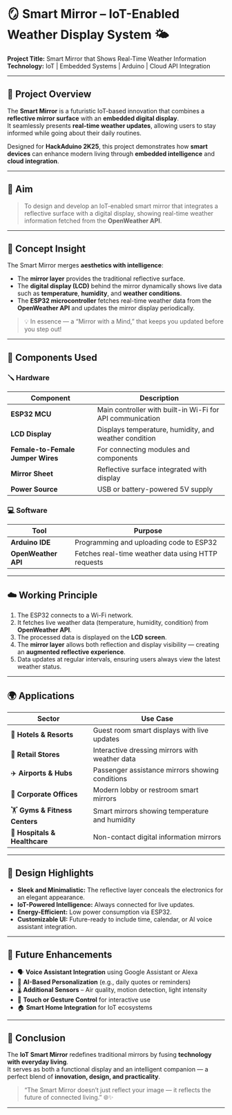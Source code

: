 # 🪞 Smart Mirror – IoT-Enabled Weather Display System 🌤️  
**Project Title:** Smart Mirror that Shows Real-Time Weather Information  
**Technology:** IoT | Embedded Systems | Arduino | Cloud API Integration  

---

## 🚀 Project Overview  

The **Smart Mirror** is a futuristic IoT-based innovation that combines a **reflective mirror surface** with an **embedded digital display**.  
It seamlessly presents **real-time weather updates**, allowing users to stay informed while going about their daily routines.  

Designed for **HackAduino 2K25**, this project demonstrates how **smart devices** can enhance modern living through **embedded intelligence** and **cloud integration**.

---

## 🎯 Aim  

> To design and develop an IoT-enabled smart mirror that integrates a reflective surface with a digital display, showing real-time weather information fetched from the **OpenWeather API**.

---

## 🧠 Concept Insight  

The Smart Mirror merges **aesthetics with intelligence**:  
- The **mirror layer** provides the traditional reflective surface.  
- The **digital display (LCD)** behind the mirror dynamically shows live data such as **temperature**, **humidity**, and **weather conditions**.  
- The **ESP32 microcontroller** fetches real-time weather data from the **OpenWeather API** and updates the mirror display periodically.  

> 💡 In essence — a “Mirror with a Mind,” that keeps you updated before you step out!

---

## 🧰 Components Used  

### 🪛 **Hardware**
| Component | Description |
|------------|-------------|
| **ESP32 MCU** | Main controller with built-in Wi-Fi for API communication |
| **LCD Display** | Displays temperature, humidity, and weather condition |
| **Female-to-Female Jumper Wires** | For connecting modules and components |
| **Mirror Sheet** | Reflective surface integrated with display |
| **Power Source** | USB or battery-powered 5V supply |

### 💻 **Software**
| Tool | Purpose |
|------|----------|
| **Arduino IDE** | Programming and uploading code to ESP32 |
| **OpenWeather API** | Fetches real-time weather data using HTTP requests |

---

## ☁️ Working Principle  

1. The ESP32 connects to a Wi-Fi network.  
2. It fetches live weather data (temperature, humidity, condition) from **OpenWeather API**.  
3. The processed data is displayed on the **LCD screen**.  
4. The **mirror layer** allows both reflection and display visibility — creating an **augmented reflective experience**.  
5. Data updates at regular intervals, ensuring users always view the latest weather status.  

---

## 🌍 Applications  

| Sector | Use Case |
|---------|-----------|
| 🏨 **Hotels & Resorts** | Guest room smart displays with live updates |
| 🏬 **Retail Stores** | Interactive dressing mirrors with weather data |
| ✈️ **Airports & Hubs** | Passenger assistance mirrors showing conditions |
| 🏢 **Corporate Offices** | Modern lobby or restroom smart mirrors |
| 🏋️ **Gyms & Fitness Centers** | Smart mirrors showing temperature and humidity |
| 🏥 **Hospitals & Healthcare** | Non-contact digital information mirrors |

---

## 🎨 Design Highlights  

- **Sleek and Minimalistic:** The reflective layer conceals the electronics for an elegant appearance.  
- **IoT-Powered Intelligence:** Always connected for live updates.  
- **Energy-Efficient:** Low power consumption via ESP32.  
- **Customizable UI:** Future-ready to include time, calendar, or AI voice assistant integration.  

---

## 🔮 Future Enhancements  

- 🗣️ **Voice Assistant Integration** using Google Assistant or Alexa  
- 🧠 **AI-Based Personalization** (e.g., daily quotes or reminders)  
- 🌡️ **Additional Sensors** – Air quality, motion detection, light intensity  
- 💬 **Touch or Gesture Control** for interactive use  
- 🏠 **Smart Home Integration** for IoT ecosystems  

---

## 🧾 Conclusion  

The **IoT Smart Mirror** redefines traditional mirrors by fusing **technology with everyday living**.  
It serves as both a functional display and an intelligent companion — a perfect blend of **innovation, design, and practicality**.  

> “The Smart Mirror doesn’t just reflect your image — it reflects the future of connected living.” 🌐✨

---
